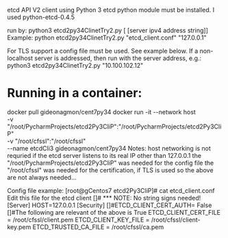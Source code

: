 etcd API V2 client using Python 3
etcd python module must be installed. I used python-etcd-0.4.5

run by:
  python3 etcd2py34ClinetTry2.py [<config file path string> [server ipv4 address string]]
Example:
  python etcd2py34ClinetTry2.py "etcd_client.conf" "127.0.0.1"

For TLS support a config file must be used. See example below.
If a non-localhost server is addressed, then run with the server address, e.g.:
  python3 etcd2py34ClinetTry2.py <config file path> "10.100.102.12"

Running in a container:
=======================
 docker pull gideonagmon/cent7py34
 docker run -it --network host \
   -v "/root/PycharmProjects/etcd2Py3CliP":"/root/PycharmProjects/etcd2Py3CliP" \
   -v "/root/cfssl":"/root/cfssl"  \
   --name etcdCli3 gideonagmon/cent7py34
Notes:
 host networking is not requried if the etcd server listens to its real IP other than 127.0.0.1
 the "/root/PycharmProjects/etcd2Py3CliP" was needed for the config file
 the "/root/cfssl" was needed for the certification, if TLS is used
so the above are not always needed...

Config file example:
[root@gCentos7 etcd2Py3CliP]# cat etcd_client.conf
 Edit this file for the etcd client
 []# *** NOTE: No string signs needed!
 [Server]
 HOST=127.0.0.1
 [Security]
 []#ETCD_CLIENT_CERT_AUTH= False
 []#The following are relevant of the above is True
 ETCD_CLIENT_CERT_FILE = /root/cfssl/client.pem
 ETCD_CLIENT_KEY_FILE  = /root/cfssl/client-key.pem
 ETCD_TRUSTED_CA_FILE  = /root/cfssl/ca.pem


